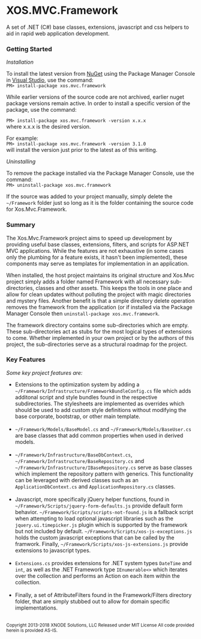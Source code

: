 <h1>XOS.MVC.Framework</h1>

<p>
A set of .NET (C#) base classes, extensions, javascript and css helpers to aid in rapid web application development.
</p>

<h3> Getting Started</h3>
<p><em>Installation</em></p>
<p>
  To install the latest version from <a href="https://www.nuget.org/packages/XOS.MVC.Framework/" target="_blank">NuGet</a> using the Package Manager Console in <a href="https://www.visualstudio.com/" target="_blank">Visual Studio</a>, use the command:<br />
  <code>PM> install-package xos.mvc.framework</code>
 </p>
 <p>While earlier versions of the source code are not archived, earlier nuget package versions remain active. In order to install a specific version of the package, use the command:</p>
  <p><code>PM> install-package xos.mvc.framework -version x.x.x</code><br />
  where x.x.x is the desired version.
</p>
  <p>For example:<br />
  <code>PM> install-package xos.mvc.framework -version 3.1.0</code><br />
  will install the version just prior to the latest as of this writing.
</p>
 
<p><em>Uninstalling</em></p>
<p>
  To remove the package installed via the Package Manager Console, use the command:<br />
  <code>PM> uninstall-package xos.mvc.framework</code>
</p>
<p>
  If the source was added to your project manually, simply delete the <code>~/Framework</code> folder just so long as it is the folder containing the source code for Xos.Mvc.Framework.
</p>

<h3>Summary</h3>
<p>
The Xos.Mvc.Framework project aims to speed up development by providing useful base classes, extensions, filters, and scripts for ASP.NET MVC applications. While the features are not exhaustive (in some cases only the plumbing for a feature exists, it hasn't been implemented), these components may serve as templates for implementation in an application.
</p>
<p>
When installed, the host project maintains its original structure and Xos.Mvc project simply adds a folder named Framework with all necessary sub-directories, classes and other assets. This keeps the tools in one place and allow for clean updates without polluting the project with magic directories and mystery files. Another benefit is that a simple directory delete operation removes the framework from the application (or if installed via the Package Manager Console then <code>uninstall-package xos.mvc.framework</code>.
</p>
<p>
The framework directory contains some sub-directories which are empty. These sub-directories act as stubs for the most logical types of extensions to come. Whether implemented in your own project or by the authors of this project, the sub-directories serve as a structural roadmap for the project.
</p>

<h3>Key Features</h3>

<em>Some key project features are:</em>
<ul>
  <li>
    Extensions to the optimization system by adding a <code>~/Framework/Infrastructure/FrameworkBundleConfig.cs</code> file which adds additonal script and style bundles found
    in the respective subdirectories. The stylesheets are implemented as overrides which should be used to add custom style definitions
    without modifying the base corporate, bootstrap, or other main template.<br /><br />
  </li>
  <li>
    <code>~/Framework/Models/BaseModel.cs</code> and <code>~/Framework/Models/BaseUser.cs</code> are base classes that add common properties when used in derived models.<br /><br />
  </li>
  <li>
    <code>~/Framework/Infrastructure/BaseDbContext.cs</code>, <code>~/Framework/Infrastructure/BaseRepository.cs</code> and <code>~/Framework/Infrastructure/IBaseRepository.cs</code> serve as base classes which implement the repository pattern with generics. This functionality can be leveraged with derived classes such as an <code>ApplicationDbContext.cs</code> and <code>ApplicationRepository.cs</code> classes.<br /><br />
   </li>
   <li>
     Javascript, more specifically jQuery helper functions, found in <code>~/Framework/Scripts/jquery-form-defaults.js</code> provide default form behavior. <code>~/Framework/Scripts/scripts-not-found.js</code> is a fallback script when attempting to load optional javascript libraries such as the <code>jquery.ui.timepicker.js</code> plugin which is supported by the framework but not included by default. <code>~/Framework/Scripts/xos-js-exceptions.js</code> holds the custom javascript exceptions that can be called by the framwork. Finally, <code>~/Framework/Scripts/xos-js-extensions.js</code> provide extensions to javascript types.<br /><br />
    </li>
    <li>
      <code>Extensions.cs</code> provides extensions for .NET system types <code>DateTime</code> and <code>int</code>, as well as the .NET Framework type <code>IEnumerable<<T>></code> which iterates over the collection and performs an Action on each item within the collection.<br /><br />
    </li>
    <li>
      Finally, a set of AttributeFilters found in the Framework/Filters directory folder, that are simply stubbed out to allow for domain specific implementations.<br /><br />
    </li>
  </ul>

<small>
  Copyright 2013-2018 XNODE Solutions, LLC
  Released under MIT License
  All code provided herein is provided AS-IS.
</small>

